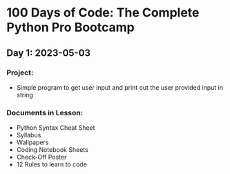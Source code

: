 # 100 Days of Code: The Complete Python Pro Bootcamp

## Day 1: 2023-05-03

### Project:
- Simple program to get user input and print out the user provided input in string

### Documents in Lesson:
- Python Syntax Cheat Sheet
- Syllabus
- Wallpapers
- Coding Notebook Sheets
- Check-Off Poster
- 12 Rules to learn to code
